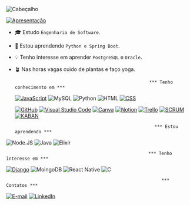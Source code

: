 
![Cabeçalho](https://capsule-render.vercel.app/api?type=transparent&fontColor=588157&text=Gabrielle+Cristine&height=150&fontSize=80&desc=Meu%20Mundo%20!&descAlignY=75&descAlign=70)

[![Apresentação](https://readme-typing-svg.demolab.com/?lines=👋🏼+Olá,+Bem-vindo+ao+meu+GitHub!&center=true)](https://git.io/typing-svg)


- 🎓 Estudo `Engenharia de Software`.
- 🌱 Estou aprendendo `Python e Spring Boot`.
- 💡 Tenho interesse em aprender `PostgreSQL` e `Oracle`.
- 🪴 Nas horas vagas cuido de plantas e faço yoga.

                                                         *** Tenho conhecimento em ***

  
  [![JavaScript](https://img.shields.io/badge/-JavaScript-F7DF1E?style=for-the-badge&logo=javascript&logoColor=black)](https://developer.mozilla.org/pt-BR/docs/Web/JavaScript) 
  ![MySQL](https://img.shields.io/badge/-MySQL-4479A1?style=for-the-badge&logo=MySQL&logoColor=black)
  ![Python](https://img.shields.io/badge/Python-3776AB?style=for-the-badge&logo=python&logoColor=white)
  ![HTML](https://img.shields.io/badge/-HTML5-E34F26?style=for-the-badge&logo=HTML5&logoColor=white)
  [![CSS](https://img.shields.io/badge/-CSS-1572B6?style=for-the-badge&logo=css3&logoColor=white)](https://www.w3.org/Style/CSS/)
 
  [![GitHub](https://img.shields.io/badge/-GitHub-000000?style=for-the-badge&logo=github&logoColor=white)](https://github.com/) 
  [![Visual Studio Code](https://img.shields.io/badge/-VS%20Code-007ACC?style=for-the-badge&logo=visualstudiocode&logoColor=white)](https://code.visualstudio.com/) 
  [![Canva](https://img.shields.io/badge/-Canva-00C4CC?style=for-the-badge&logo=canva&logoColor=white)](https://www.canva.com/pt_br/) 
  [![Notion](https://img.shields.io/badge/-Notion-000000?style=for-the-badge&logo=notion&logoColor=white)](https://www.notion.so/) 
  [![Trello](https://img.shields.io/badge/-Trello-0052CC?style=for-the-badge&logo=trello&logoColor=white)](https://trello.com/pt-BR)
  [![SCRUM](https://img.shields.io/badge/-scrum-030303?style=for-the-badge&logo=scrum&logoColor=black)](https://www.scrum.org/)
  [![KABAN](https://img.shields.io/badge/-Kaban-030303?style=for-the-badge&logo=kaban&logoColor=black)](https://www.scrum.org/)
  



                                                           *** Estou aprendendo ***


![Node.JS](https://img.shields.io/badge/-Node.JS-339933?style=for-the-badge&logo=Node.JS&logoColor=white)
![Java](https://img.shields.io/badge/Java-ED8B00?style=for-the-badge&logo=java&logoColor=white)
![Elixir](https://img.shields.io/badge/Elixir-4B275F?style=for-the-badge&logo=elixir&logoColor=white)


                                                          *** Tenho interesse em ***


[![Django](https://img.shields.io/badge/-Django-092E20?style=for-the-badge&logo=django&logoColor=white)](https://docs.djangoproject.com/pt-br/4.1/)
![MoingoDB](https://img.shields.io/badge/MongoDB-4EA94B?style=for-the-badge&logo=mongodb&logoColor=white)
![React Native](https://img.shields.io/badge/React_Native-20232A?style=for-the-badge&logo=react&logoColor=61DAFB)
![C](https://img.shields.io/badge/C-00599C?style=for-the-badge&logo=c&logoColor=white)


                                                               *** Contatos ***



[![E-mail](https://img.shields.io/badge/-Email-EA4335?style=for-the-badge&logo=gmail&logoColor=white)](mailto:gabriellecribeiro@hotmail.com) [![LinkedIn](https://img.shields.io/badge/-LinkedIn-0A66C2?style=for-the-badge&logo=linkedin)](https://www.linkedin.com/in/gabriellecristine/) 
